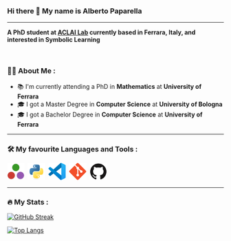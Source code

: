 <!--
**alberto-paparella/alberto-paparella** is a ✨ _special_ ✨ repository because its `README.md` (this file) appears on your GitHub profile.

Here are some ideas to get you started:

- 🔭 I’m currently working on ...
- 🌱 I’m currently learning ...
- 👯 I’m looking to collaborate on ...
- 🤔 I’m looking for help with ...
- 💬 Ask me about ...
- 📫 How to reach me: ...
- 😄 Pronouns: ...
- ⚡ Fun fact: ...
-->

### Hi there 👋 My name is Alberto Paparella

---

**A PhD student at [ACLAI Lab](https://aclai.unife.it/en/) currently based in Ferrara, Italy, and interested in Symbolic Learning**

<img src="https://komarev.com/ghpvc/?username=alberto-paparella&style=flat-square&color=blue" alt=""/>

### :man_technologist: About Me :
 - :books: I'm currently attending a PhD in **Mathematics** at **University of Ferrara**
 - :mortar_board: I got a Master Degree in **Computer Science** at **University of Bologna**
 - :mortar_board: I got a Bachelor Degree in **Computer Science** at **University of Ferrara**
 
 ---

### :hammer_and_wrench: My favourite Languages and Tools :
<div>
  <img src="https://github.com/devicons/devicon/blob/master/icons/julia/julia-original.svg" title="julia" alt="julia" wisth="40" height="40"/>&nbsp;
  <img src="https://github.com/devicons/devicon/blob/master/icons/python/python-original.svg" title="python" alt="python" width="40" height="40"/>&nbsp;
  <img src="https://github.com/devicons/devicon/blob/master/icons/vscode/vscode-original.svg" title="vscode" alt="vscode" width="40" height="40"/>&nbsp;
  <img src="https://github.com/devicons/devicon/blob/master/icons/git/git-original.svg" title="git" alt="git" width="40" height="40"/>&nbsp;
  <img src="https://github.com/devicons/devicon/blob/master/icons/github/github-original.svg" title="github" alt="github" width="40" height="40"/>&nbsp;
</div>

---

### :fire: My Stats :

[![GitHub Streak](http://github-readme-streak-stats.herokuapp.com?user=alberto-paparella&theme=dark&background=000000)](https://git.io/streak-stats)

[![Top Langs](https://github-readme-stats.vercel.app/api/top-langs/?username=alberto-paparella&layout=compact&theme=vision-friendly-dark)](https://github.com/anuraghazra/github-readme-stats)
